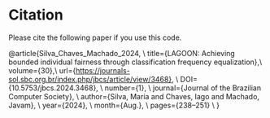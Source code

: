 # Citation
Please cite the following paper if you use this code.

@article{Silva_Chaves_Machado_2024, \\
	title={LAGOON: Achieving bounded individual fairness through classification frequency equalization},\\
 	volume={30},\\
	url={https://journals-sol.sbc.org.br/index.php/jbcs/article/view/3468}, \\
	DOI={10.5753/jbcs.2024.3468}, \\
	number={1}, \\
	journal={Journal of the Brazilian Computer Society}, \\
	author={Silva, Maria and Chaves, Iago and Machado, Javam}, \\
	year={2024}, \\
	month={Aug.}, \\
	pages={238–251} \\
}
